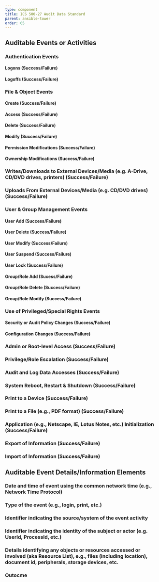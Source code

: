 ```yaml
---
type: component
title: ICS 500-27 Audit Data Standard
parent: ansible-tower
order: 05
---
```


## Auditable Events or Activities

### Authentication Events
#### Logons (Success/Failure)
#### Logoffs (Success/Failure)

### File & Object Events
#### Create (Success/Failure)
#### Access (Success/Failure)
#### Delete (Success/Failure)
#### Modify (Success/Failure)
#### Permission Modifications (Success/Failure)
#### Ownership Modifications (Success/Failure)

### Writes/Downloads to External Devices/Media (e.g. A-Drive, CD/DVD drives, printers) (Success/Failure)

### Uploads From External Devices/Media (e.g. CD/DVD drives) (Success/Failure)

### User & Group Management Events
#### User Add (Success/Failure)
#### User Delete (Success/Failure)
#### User Modify (Success/Failure)
#### User Suspend (Success/Failure)
#### User Lock (Success/Failure)

#### Group/Role Add (Sucess/Failure)
#### Group/Role Delete (Success/Failure)
#### Group/Role Modify (Success/Failure)

### Use of Privileged/Special Rights Events
#### Security or Audit Policy Changes (Success/Failure)
#### Configuration Changes (Success/Failure)

### Admin or Root-level Access (Success/Failure)

### Privilege/Role Escalation (Success/Failure)

### Audit and Log Data Accesses (Success/Failure)

### System Reboot, Restart & Shutdown (Success/Failure)

### Print to a Device (Success/Failure)

### Print to a File (e.g., PDF format) (Success/Failure)

### Application (e.g., Netscape, IE, Lotus Notes, etc.) Initialization (Success/Failure)

### Export of Information (Success/Failure)

### Import of Information (Success/Failure)

## Auditable Event Details/Information Elements
### Date and time of event using the common network time (e.g., Network Time Protocol)
### Type of the event (e.g., login, print, etc.)
### Identifier indicating the source/system of the event activity
### Identifier indicating the identity of the subject or actor (e.g. UserId, ProcessId, etc.)
### Details identifying any objects or resources accessed or involved (aka Resource List), e.g., files (including location), document id, peripherals, storage devices, etc.
### Outocme

